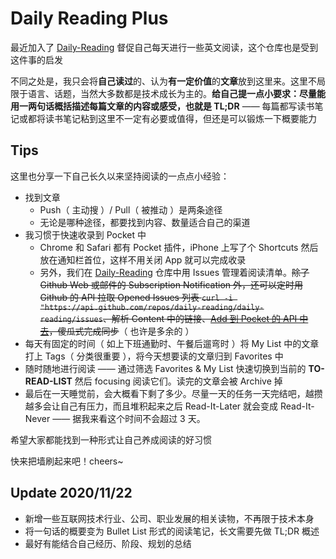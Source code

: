 # Daily Reading Plus

最近加入了 [Daily-Reading](https://github.com/highestop/Daily-Reading) 督促自己每天进行一些英文阅读，这个仓库也是受到这件事的启发

不同之处是，我只会将**自己读过**的、认为**有一定价值**的**文章**放到这里来。这里不局限于语言、话题，当然大多数都是技术成长为主的。**给自己提一点小要求：尽量能用一两句话概括描述每篇文章的内容或感受，也就是 TL;DR**  —— 每篇都写读书笔记或都将读书笔记粘到这里不一定有必要或值得，但还是可以锻炼一下概要能力

## Tips

这里也分享一下自己长久以来坚持阅读的一点点小经验：

- 找到文章
    - Push（ 主动搜 ）/ Pull（ 被推动 ）是两条途径
    - 无论是哪种途径，都要找到内容、数量适合自己的渠道
- 我习惯于快速收录到 Pocket 中
    - Chrome 和 Safari 都有 Pocket 插件，iPhone 上写了个 Shortcuts 然后放在通知栏首位，这样不用关闭 App 就可以完成收录
    - 另外，我们在 [Daily-Reading](https://github.com/highestop/Daily-Reading) 仓库中用 Issues 管理着阅读清单。~~除了 Github Web 或邮件的 Subscription Notification 外，还可以定时用 Github 的 API 拉取 Opened Issues 列表 `curl -i "https://api.github.com/repos/daily-reading/daily-reading/issues`、解析 Content 中的链接、[Add 到 Pocket 的 API 中去](https://getpocket.com/developer/docs/v3/add)，傻瓜式完成同步~~（ 也许是多余的 ）
- 每天有固定的时间（ 如上下班通勤时、午餐后遛弯时 ）将 My List 中的文章打上 Tags（ 分类很重要 ），将今天想要读的文章归到 Favorites 中
- 随时随地进行阅读 —— 通过筛选 Favorites & My List 快速切换到当前的 **TO-READ-LIST** 然后 focusing 阅读它们。读完的文章会被 Archive 掉
- 最后在一天睡觉前，会大概看下剩了多少。尽量一天的任务一天完结吧，越攒越多会让自己有压力，而且堆积起来之后 Read-It-Later 就会变成 Read-It-Never —— 据我来看这个时间不会超过 3 天。

希望大家都能找到一种形式让自己养成阅读的好习惯

快来把墙刷起来吧！cheers~

## Update 2020/11/22

- 新增一些互联网技术行业、公司、职业发展的相关读物，不再限于技术本身
- 将一句话的概要变为 Bullet List 形式的阅读笔记，长文需要先做 TL;DR 概述
- 最好有能结合自己经历、阶段、规划的总结
